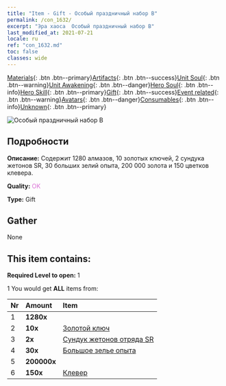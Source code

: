 ```yaml
---
title: "Item - Gift - Особый праздничный набор B"
permalink: /con_1632/
excerpt: "Эра хаоса  Особый праздничный набор B"
last_modified_at: 2021-07-21
locale: ru
ref: "con_1632.md"
toc: false
classes: wide
---
```

 [Materials](/ItemsRU/){: .btn .btn--primary}[Artifacts](/ItemsRU/Artifacts/){: .btn .btn--success}[Unit Soul](/ItemsRU/UnitSoul/){: .btn .btn--warning}[Unit Awakening](/ItemsRU/UnitAwakening/){: .btn .btn--danger}[Hero Soul](/ItemsRU/HeroSoul/){: .btn .btn--info}[Hero Skill](/ItemsRU/HeroSkill/){: .btn .btn--primary}[Gift](/ItemsRU/Gift/){: .btn .btn--success}[Event related](/ItemsRU/Events/){: .btn .btn--warning}[Avatars](/ItemsRU/Avatars/){: .btn .btn--danger}[Consumables](/ItemsRU/Consumables/){: .btn .btn--info}[Unknown](/ItemsRU/Unknown/){: .btn .btn--primary}

 ![Особый праздничный набор B](/images/t/i_907247.png)

## Подробности
 **Описание:** Содержит 1280 алмазов, 10 золотых ключей, 2 сундука жетонов SR, 30 больших зелий опыта, 200 000 золота и 150 цветков клевера.

 **Quality:** <span style="color: #DA70D6">OK</span>

 **Type:** Gift

## Gather

  None

## This item contains:

 **Required Level to open:** 1

 1 You would get **ALL** items  from:

  | Nr | Amount |     Item    |
  |:---|:-------|:------------|
  | 1 |  **1280x** | <i class="fas fa-gem"/> |  | 
  | 2 |  **10x** | [Золотой ключ](/ItemsRU/con_783/) |  | 
  | 3 |  **2x** | [Сундук жетонов отряда SR](/ItemsRU/con_1597/) |  | 
  | 4 |  **30x** | [Большое зелье опыта](/ItemsRU/con_702/) |  | 
  | 5 |  **200000x** | <i class="fas fa-coins"/> |  | 
  | 6 |  **150x** | [Клевер](/ItemsRU/con_537/) |  | 
